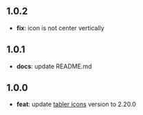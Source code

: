 ## 1.0.2
- **fix**: icon is not center vertically

## 1.0.1
- **docs**: update README.md

## 1.0.0
- **feat**: update [tabler icons](https://tabler-icons.io/) version to 2.20.0
